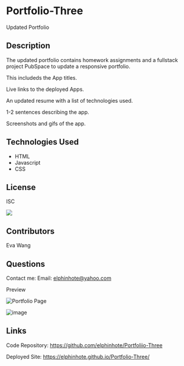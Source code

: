 # Portfolio-Three 
Updated Portfolio

## Description

The updated portfolio contains homework assignments and a fullstack project PubSpace to update a responsive portfolio.

This includeds the App titles.

Live links to the deployed Apps.

An updated resume with a list of technologies used.

1-2 sentences describing the app.

Screenshots and gifs of the app.

## Technologies Used

* HTML
* Javascript 
* CSS 


## License
ISC

<img src="https://img.shields.io/badge/LICENSE-isc-green"/>


## Contributors
Eva Wang

## Questions
Contact me:
Email: [elphinhote@yahoo.com](elphinhote@yahoo.com)


Preview


![Portfolio Page](https://user-images.githubusercontent.com/65749636/110235007-973d0780-7ee2-11eb-9426-42c000bbd20e.PNG)


![image](https://user-images.githubusercontent.com/65749636/113534955-ee3c0800-9586-11eb-8c26-c717d628ecf4.png)

## Links

Code Repository: https://github.com/elphinhote/Portfoliio-Three  

Deployed Site:  https://elphinhote.github.io/Portfolio-Three/
